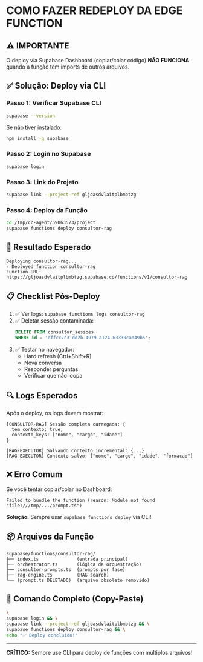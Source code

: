 # COMO FAZER REDEPLOY DA EDGE FUNCTION

## ⚠️ IMPORTANTE

O deploy via Supabase Dashboard (copiar/colar código) **NÃO FUNCIONA** quando a função tem imports de outros arquivos.

## ✅ Solução: Deploy via CLI

### Passo 1: Verificar Supabase CLI

```bash
supabase --version
```

Se não tiver instalado:
```bash
npm install -g supabase
```

### Passo 2: Login no Supabase

```bash
supabase login
```

### Passo 3: Link do Projeto

```bash
supabase link --project-ref gljoasdvlaitplbmbtzg
```

### Passo 4: Deploy da Função

```bash
cd /tmp/cc-agent/59063573/project
supabase functions deploy consultor-rag
```

## 🎯 Resultado Esperado

```
Deploying consultor-rag...
✓ Deployed function consultor-rag
Function URL: https://gljoasdvlaitplbmbtzg.supabase.co/functions/v1/consultor-rag
```

## 📋 Checklist Pós-Deploy

1. ✅ Ver logs: `supabase functions logs consultor-rag`
2. ✅ Deletar sessão contaminada:
   ```sql
   DELETE FROM consultor_sessoes
   WHERE id = 'dffcc7c3-dd2b-4979-a124-63330cad49b5';
   ```
3. ✅ Testar no navegador:
   - Hard refresh (Ctrl+Shift+R)
   - Nova conversa
   - Responder perguntas
   - Verificar que não loopa

## 🔍 Logs Esperados

Após o deploy, os logs devem mostrar:

```
[CONSULTOR-RAG] Sessão completa carregada: {
  tem_contexto: true,
  contexto_keys: ["nome", "cargo", "idade"]
}

[RAG-EXECUTOR] Salvando contexto incremental: {...}
[RAG-EXECUTOR] Contexto salvo: ["nome", "cargo", "idade", "formacao"]
```

## ❌ Erro Comum

Se você tentar copiar/colar no Dashboard:
```
Failed to bundle the function (reason: Module not found "file:///tmp/.../prompt.ts")
```

**Solução:** Sempre usar `supabase functions deploy` via CLI!

## 📦 Arquivos da Função

```
supabase/functions/consultor-rag/
├── index.ts              (entrada principal)
├── orchestrator.ts       (lógica de orquestração)
├── consultor-prompts.ts  (prompts por fase)
├── rag-engine.ts         (RAG search)
└── (prompt.ts DELETADO)  (arquivo obsoleto removido)
```

## 🚀 Comando Completo (Copy-Paste)

```bash
\
supabase login && \
supabase link --project-ref gljoasdvlaitplbmbtzg && \
supabase functions deploy consultor-rag && \
echo "✅ Deploy concluído!"
```

---

**CRÍTICO:** Sempre use CLI para deploy de funções com múltiplos arquivos!
